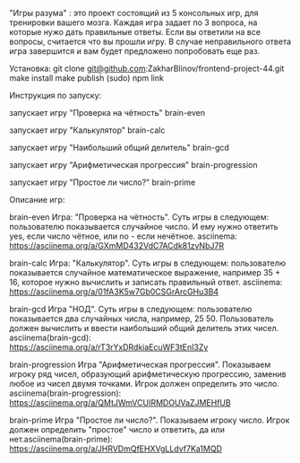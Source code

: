 "Игры разума" : это проект состоящий из 5 консольных игр, для тренировки вашего мозга. Каждая игра задает по 3 вопроса, на которые нужо дать правильные ответы. Если вы ответили на все вопросы, считается что вы прошли игру. В случае неправильного ответа игра завершится и вам будет предложено попробовать еще раз.

Установка:
git clone git@github.com:ZakharBlinov/frontend-project-44.git
make install
make publish
(sudo) npm link

Инструкция по запуску:

запускает игру "Проверка на чётность"
brain-even

запускает игру "Калькулятор"
brain-calc

запускает игру "Наибольший общий делитель"
brain-gcd

запускает игру "Арифметическая прогрессия"
brain-progression

запускает игру "Простое ли число?"
brain-prime

Описание игр:

brain-even 
Игра: "Проверка на чётность". Суть игры в следующем: пользователю показывается случайное число. И ему нужно ответить yes, если число чётное, или no - если нечётное. asciinema: https://asciinema.org/a/GXmMD432VdC7ACdk81zvNbJ7R

brain-calc 
Игра: "Калькулятор". Суть игры в следующем: пользователю показывается случайное математическое выражение, например 35 + 16, которое нужно вычислить и записать правильный ответ. asciinema: https://asciinema.org/a/01fA3K5w7Gb0CSGrArcGHu3B4

brain-gcd 
Игра "НОД". Суть игры в следующем: пользователю показывается два случайных числа, например, 25 50. Пользователь должен вычислить и ввести наибольший общий делитель этих чисел. asciinema(brain-gcd): https://asciinema.org/a/rT3rYxDRdkiaEcuWF3tEnI3Zy

brain-progression 
Игра "Арифметическая прогрессия". Показываем игроку ряд чисел, образующий арифметическую прогрессию, заменив любое из чисел двумя точками. Игрок должен определить это число. asciinema(brain-progression): https://asciinema.org/a/QMtJWmVCUIRMDOUVaZJMEHfUB

brain-prime 
Игра "Простое ли число?". Показываем игроку число. Игрок должен определить "простое" число и ответить, да или нет.asciinema(brain-prime): https://asciinema.org/a/JHRVDmQfEHXVgLLdvf7Ka1MQD
